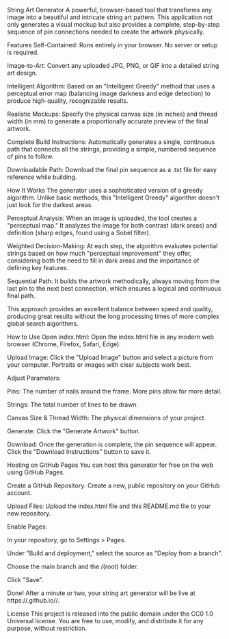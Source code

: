 String Art Generator
A powerful, browser-based tool that transforms any image into a beautiful and intricate string art pattern. This application not only generates a visual mockup but also provides a complete, step-by-step sequence of pin connections needed to create the artwork physically.

Features
Self-Contained: Runs entirely in your browser. No server or setup is required.

Image-to-Art: Convert any uploaded JPG, PNG, or GIF into a detailed string art design.

Intelligent Algorithm: Based on an "Intelligent Greedy" method that uses a perceptual error map (balancing image darkness and edge detection) to produce high-quality, recognizable results.

Realistic Mockups: Specify the physical canvas size (in inches) and thread width (in mm) to generate a proportionally accurate preview of the final artwork.

Complete Build Instructions: Automatically generates a single, continuous path that connects all the strings, providing a simple, numbered sequence of pins to follow.

Downloadable Path: Download the final pin sequence as a .txt file for easy reference while building.

How It Works
The generator uses a sophisticated version of a greedy algorithm. Unlike basic methods, this "Intelligent Greedy" algorithm doesn't just look for the darkest areas.

Perceptual Analysis: When an image is uploaded, the tool creates a "perceptual map." It analyzes the image for both contrast (dark areas) and definition (sharp edges, found using a Sobel filter).

Weighted Decision-Making: At each step, the algorithm evaluates potential strings based on how much "perceptual improvement" they offer, considering both the need to fill in dark areas and the importance of defining key features.

Sequential Path: It builds the artwork methodically, always moving from the last pin to the next best connection, which ensures a logical and continuous final path.

This approach provides an excellent balance between speed and quality, producing great results without the long processing times of more complex global search algorithms.

How to Use
Open index.html: Open the index.html file in any modern web browser (Chrome, Firefox, Safari, Edge).

Upload Image: Click the "Upload Image" button and select a picture from your computer. Portraits or images with clear subjects work best.

Adjust Parameters:

Pins: The number of nails around the frame. More pins allow for more detail.

Strings: The total number of lines to be drawn.

Canvas Size & Thread Width: The physical dimensions of your project.

Generate: Click the "Generate Artwork" button.

Download: Once the generation is complete, the pin sequence will appear. Click the "Download Instructions" button to save it.

Hosting on GitHub Pages
You can host this generator for free on the web using GitHub Pages.

Create a GitHub Repository: Create a new, public repository on your GitHub account.

Upload Files: Upload the index.html file and this README.md file to your new repository.

Enable Pages:

In your repository, go to Settings > Pages.

Under "Build and deployment," select the source as "Deploy from a branch".

Choose the main branch and the /(root) folder.

Click "Save".

Done! After a minute or two, your string art generator will be live at https://<your-username>.github.io/<your-repository-name>/.

License
This project is released into the public domain under the CC0 1.0 Universal license. You are free to use, modify, and distribute it for any purpose, without restriction.
